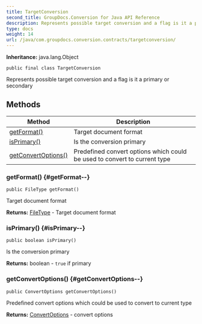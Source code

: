 ```yaml
---
title: TargetConversion
second_title: GroupDocs.Conversion for Java API Reference
description: Represents possible target conversion and a flag is it a primary or secondary
type: docs
weight: 14
url: /java/com.groupdocs.conversion.contracts/targetconversion/
---
```

**Inheritance:**
java.lang.Object
```
public final class TargetConversion
```

Represents possible target conversion and a flag is it a primary or secondary
## Methods

| Method | Description |
| --- | --- |
| [getFormat()](#getFormat--) | Target document format |
| [isPrimary()](#isPrimary--) | Is the conversion primary |
| [getConvertOptions()](#getConvertOptions--) | Predefined convert options which could be used to convert to current type |
### getFormat() {#getFormat--}
```
public FileType getFormat()
```


Target document format

**Returns:**
[FileType](../../com.groupdocs.conversion.filetypes/filetype) - Target document format
### isPrimary() {#isPrimary--}
```
public boolean isPrimary()
```


Is the conversion primary

**Returns:**
boolean - `true` if primary
### getConvertOptions() {#getConvertOptions--}
```
public ConvertOptions getConvertOptions()
```


Predefined convert options which could be used to convert to current type

**Returns:**
[ConvertOptions](../../com.groupdocs.conversion.options.convert/convertoptions) - convert options
